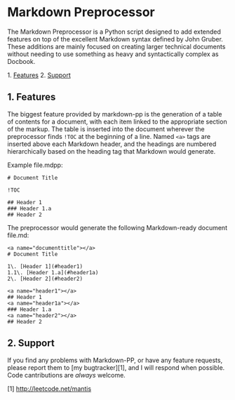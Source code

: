 
<a name="markdownpreprocessor"></a>
Markdown Preprocessor
======================

The Markdown Preprocessor is a Python script designed to add extended features
on top of the excellent Markdown syntax defined by John Gruber.  These additions
are mainly focused on creating larger technical documents without needing to use
something as heavy and syntactically complex as Docbook.

1\.  [Features](#features)
2\.  [Support](#support)

<a name="features"></a>
1\. Features
--------

The biggest feature provided by markdown-pp is the generation of a table of
contents for a document, with each item linked to the appropriate section of the
markup.  The table is inserted into the document wherever the preprocessor finds
`!TOC` at the beginning of a line.  Named `<a>` tags are inserted above each
Markdown header, and the headings are numbered hierarchically based on the
heading tag that Markdown would generate.

Example file.mdpp:

	# Document Title

	!TOC

	## Header 1
	### Header 1.a
	## Header 2

The preprocessor would generate the following Markdown-ready document file.md:

	<a name="documenttitle"></a>
	# Document Title

	1\. [Header 1](#header1)
	1.1\. [Header 1.a](#header1a)
	2\. [Header 2](#header2)

	<a name="header1"></a>
	## Header 1
	<a name="header1a"></a>
	### Header 1.a
	<a name="header2"></a>
	## Header 2

<a name="support"></a>
2\. Support
-------

If you find any problems with Markdown-PP, or have any feature requests, please
report them to [my bugtracker][1], and I will respond when possible.  Code
cantributions are *always* welcome.

[1] http://leetcode.net/mantis

